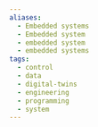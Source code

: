 ```yaml
---
aliases:
  - Embedded systems
  - Embedded system
  - embedded system
  - embedded systems
tags:
  - control
  - data
  - digital-twins
  - engineering
  - programming
  - system
---
```

